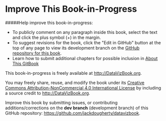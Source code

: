 # Improve This Book-in-Progress

#####Help improve this book-in-progress:
- To publicly comment on any paragraph inside this book, select the text and click the plus symbol (+) in the margin.
- To suggest revisions for the book, click the "Edit in GitHub" button at the top of any page to view its development branch on the [GitHub repository for this book](https://github.com/jackdougherty/datavizbook/tree/dev/).
- Learn how to submit additional chapters for possible inclusion in [About This GitBook](gitbook/README.md)


This book-in-progress is freely available at http://DataVizBook.org.

You may freely share, reuse, and modify the book under its [Creative Commons Attribution-NonCommercial 4.0 International License](http://creativecommons.org/licenses/by-nc/4.0) by including a source credit to http://DataVizBook.org.

Improve this book by submitting issues, or contributing additions/corrections on the **dev branch** (development branch) of this GitHub repository: https://github.com/jackdougherty/datavizbook.
